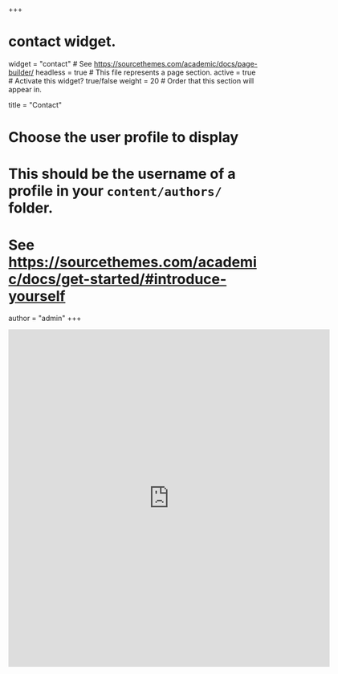 +++
# contact widget.
widget = "contact"  # See https://sourcethemes.com/academic/docs/page-builder/
headless = true  # This file represents a page section.
active = true  # Activate this widget? true/false
weight = 20  # Order that this section will appear in.

title = "Contact"

# Choose the user profile to display
# This should be the username of a profile in your `content/authors/` folder.
# See https://sourcethemes.com/academic/docs/get-started/#introduce-yourself
author = "admin"
+++

<iframe src="https://docs.google.com/forms/d/e/1FAIpQLSfaFNAxWPPAGCx2_oOmINdMpnApYR7VqrFCiVmiPor7PNZWpg/viewform?embedded=true" width="640" height="673" frameborder="0" marginheight="0" marginwidth="0">読み込んでいます…</iframe>